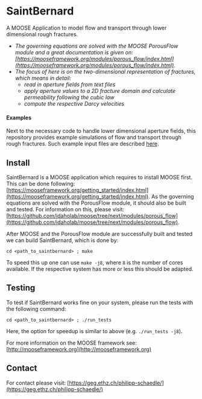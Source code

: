 SaintBernard
=====

A MOOSE Application to model flow and transport through lower dimensional rough fractures.
- *The governing equations are solved with the MOOSE PorousFlow module and a great documentation is given on: [https://mooseframework.org/modules/porous_flow/index.html](https://mooseframework.org/modules/porous_flow/index.html).*
- *The focus of here is on the two-dimensional representation of fractures, which means in detail:*
  - *read in aperture fields from text files*
  - *apply aperture values to a 2D fracture domain and calculate permeability following the cubic law*
  - *compute the respective Darcy velocities*

#### Examples
Next to the necessary code to handle lower dimensional aperture fields, this repository provides example simulations of flow and transport through rough fractures.
Such example input files are described [here](examples/README.md).

Install
---
SaintBernard is a MOOSE application which requires to install MOOSE first. This can be done following: [https://mooseframework.org/getting_started/index.html](https://mooseframework.org/getting_started/index.html). As the governing equations are solved with the PorousFlow module, it should also be built and tested. For information on this, please visit: [https://github.com/idaholab/moose/tree/next/modules/porous_flow](https://github.com/idaholab/moose/tree/next/modules/porous_flow).

After MOOSE and the PorousFlow module are successfully built and tested we can build SaintBernard, which is done by:

`cd <path_to_saintbernard> ; make`

To speed this up one can use `make -j8`, where `8` is the number of cores available. If the respective system has more or less this should be adapted.

Testing
---
To test if SaintBernard works fine on your system, please run the tests with the following command:

`cd <path_to_saintbernard> ; ./run_tests`

Here, the option for speedup is similar to above (e.g. `./run_tests -j8`).

For more information on the MOOSE framework see: [http://mooseframework.org](http://mooseframework.org)

Contact
---
For contact please visit: [https://geg.ethz.ch/philipp-schaedle/](https://geg.ethz.ch/philipp-schaedle/)

